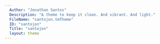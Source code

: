 ```yaml
---
  Author: "Jonathan Santos"
  Description: "A theme to keep it clean. And vibrant. And light."
  FileName: "santojon.tmTheme"
  ID: "santojon"
  Title: "santojon"
  layout: theme
---
```

  